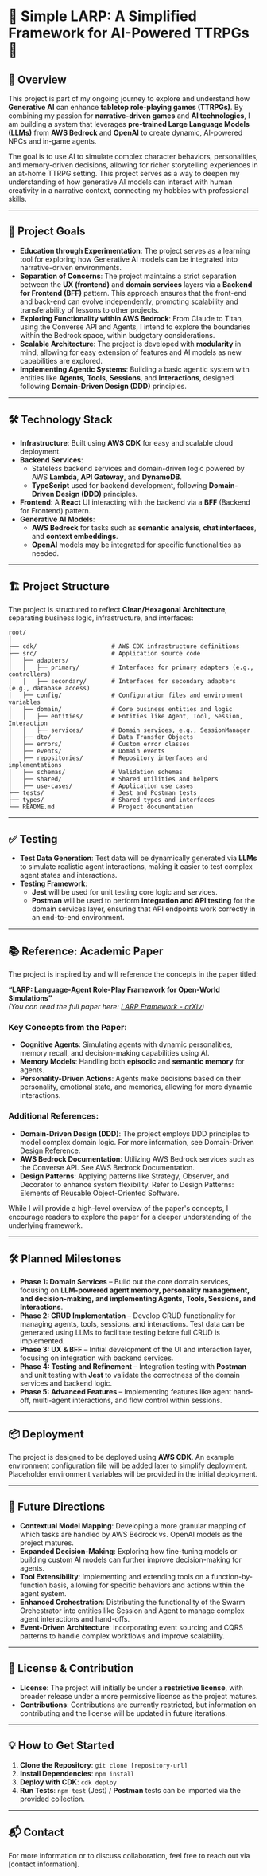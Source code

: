 # 🌟 **Simple LARP: A Simplified Framework for AI-Powered TTRPGs** 🌟

## 🚀 **Overview**

This project is part of my ongoing journey to explore and understand how **Generative AI** can enhance **tabletop role-playing games (TTRPGs)**. By combining my passion for **narrative-driven games** and **AI technologies**, I am building a system that leverages **pre-trained Large Language Models (LLMs)** from **AWS Bedrock** and **OpenAI** to create dynamic, AI-powered NPCs and in-game agents.

The goal is to use AI to simulate complex character behaviors, personalities, and memory-driven decisions, allowing for richer storytelling experiences in an at-home TTRPG setting. This project serves as a way to deepen my understanding of how generative AI models can interact with human creativity in a narrative context, connecting my hobbies with professional skills.

---

## 🎯 **Project Goals**

- **Education through Experimentation**: The project serves as a learning tool for exploring how Generative AI models can be integrated into narrative-driven environments.
- **Separation of Concerns**: The project maintains a strict separation between the **UX (frontend)** and **domain services** layers via a **Backend for Frontend (BFF)** pattern. This approach ensures that the front-end and back-end can evolve independently, promoting scalability and transferability of lessons to other projects.
- **Exploring Functionality within AWS Bedrock**: From Claude to Titan, using the Converse API and Agents, I intend to explore the boundaries within the Bedrock space, within budgetary considerations.
- **Scalable Architecture**: The project is developed with **modularity** in mind, allowing for easy extension of features and AI models as new capabilities are explored.
- **Implementing Agentic Systems**: Building a basic agentic system with entities like **Agents**, **Tools**, **Sessions**, and **Interactions**, designed following **Domain-Driven Design (DDD)** principles.

---

## 🛠️ **Technology Stack**

- **Infrastructure**: Built using **AWS CDK** for easy and scalable cloud deployment.
- **Backend Services**:
  - Stateless backend services and domain-driven logic powered by AWS **Lambda**, **API Gateway**, and **DynamoDB**.
  - **TypeScript** used for backend development, following **Domain-Driven Design (DDD)** principles.
- **Frontend**: A **React** UI interacting with the backend via a **BFF** (Backend for Frontend) pattern.
- **Generative AI Models**:
  - **AWS Bedrock** for tasks such as **semantic analysis**, **chat interfaces**, and **context embeddings**.
  - **OpenAI** models may be integrated for specific functionalities as needed.

---

## 🏗️ **Project Structure**

The project is structured to reflect **Clean/Hexagonal Architecture**, separating business logic, infrastructure, and interfaces:

```plaintext
root/
│
├── cdk/                     # AWS CDK infrastructure definitions
├── src/                     # Application source code
│   ├── adapters/
│   │   ├── primary/         # Interfaces for primary adapters (e.g., controllers)
│   │   ├── secondary/       # Interfaces for secondary adapters (e.g., database access)
│   ├── config/              # Configuration files and environment variables
│   ├── domain/              # Core business entities and logic
│   │   ├── entities/        # Entities like Agent, Tool, Session, Interaction
│   │   ├── services/        # Domain services, e.g., SessionManager
│   ├── dto/                 # Data Transfer Objects
│   ├── errors/              # Custom error classes
│   ├── events/              # Domain events
│   ├── repositories/        # Repository interfaces and implementations
│   ├── schemas/             # Validation schemas
│   ├── shared/              # Shared utilities and helpers
│   ├── use-cases/           # Application use cases
├── tests/                   # Jest and Postman tests
├── types/                   # Shared types and interfaces
└── README.md                # Project documentation
```

---

## ✅ **Testing**

- **Test Data Generation**: Test data will be dynamically generated via **LLMs** to simulate realistic agent interactions, making it easier to test complex agent states and interactions.
- **Testing Framework**:
  - **Jest** will be used for unit testing core logic and services.
  - **Postman** will be used to perform **integration and API testing** for the domain services layer, ensuring that API endpoints work correctly in an end-to-end environment.

---

## 📚 **Reference: Academic Paper**

The project is inspired by and will reference the concepts in the paper titled:

**“LARP: Language-Agent Role-Play Framework for Open-World Simulations”**  
_(You can read the full paper here: [LARP Framework - arXiv](https://arxiv.org/abs/2312.17653))_

### **Key Concepts from the Paper**:

- **Cognitive Agents**: Simulating agents with dynamic personalities, memory recall, and decision-making capabilities using AI.
- **Memory Models**: Handling both **episodic** and **semantic memory** for agents.
- **Personality-Driven Actions**: Agents make decisions based on their personality, emotional state, and memories, allowing for more dynamic interactions.

### **Additional References**:

- **Domain-Driven Design (DDD)**: The project employs DDD principles to model complex domain logic. For more information, see Domain-Driven Design Reference.
- **AWS Bedrock Documentation**: Utilizing AWS Bedrock services such as the Converse API. See AWS Bedrock Documentation.
- **Design Patterns**: Applying patterns like Strategy, Observer, and Decorator to enhance system flexibility. Refer to Design Patterns: Elements of Reusable Object-Oriented Software.

While I will provide a high-level overview of the paper's concepts, I encourage readers to explore the paper for a deeper understanding of the underlying framework.

---

## 🛠️ **Planned Milestones**

- **Phase 1: Domain Services** – Build out the core domain services, focusing on **LLM-powered agent memory, personality management, and decision-making, and implementing Agents, Tools, Sessions, and Interactions**.
- **Phase 2: CRUD Implementation** – Develop CRUD functionality for managing agents, tools, sessions, and interactions. Test data can be generated using LLMs to facilitate testing before full CRUD is implemented.
- **Phase 3: UX & BFF** – Initial development of the UI and interaction layer, focusing on integration with backend services.
- **Phase 4: Testing and Refinement** – Integration testing with **Postman** and unit testing with **Jest** to validate the correctness of the domain services and backend logic.
- **Phase 5: Advanced Features** – Implementing features like agent hand-off, multi-agent interactions, and flow control within sessions.

---

## 📦 **Deployment**

The project is designed to be deployed using **AWS CDK**. An example environment configuration file will be added later to simplify deployment. Placeholder environment variables will be provided in the initial deployment.

---

## 🔮 **Future Directions**

- **Contextual Model Mapping**: Developing a more granular mapping of which tasks are handled by AWS Bedrock vs. OpenAI models as the project matures.
- **Expanded Decision-Making**: Exploring how fine-tuning models or building custom AI models can further improve decision-making for agents.
- **Tool Extensibility**: Implementing and extending tools on a function-by-function basis, allowing for specific behaviors and actions within the agent system.
- **Enhanced Orchestration**: Distributing the functionality of the Swarm Orchestrator into entities like Session and Agent to manage complex agent interactions and hand-offs.
- **Event-Driven Architecture**: Incorporating event sourcing and CQRS patterns to handle complex workflows and improve scalability.

---

## 📝 **License & Contribution**

- **License**: The project will initially be under a **restrictive license**, with broader release under a more permissive license as the project matures.
- **Contributions**: Contributions are currently restricted, but information on contributing and the license will be updated in future iterations.

---

## 💡 **How to Get Started**

1. **Clone the Repository**: `git clone [repository-url]`
2. **Install Dependencies**: `npm install`
3. **Deploy with CDK**: `cdk deploy`
4. **Run Tests**: `npm test` (Jest) / **Postman** tests can be imported via the provided collection.

---

## 📬 **Contact**

For more information or to discuss collaboration, feel free to reach out via [contact information].
